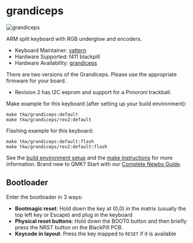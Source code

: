# grandiceps

![grandiceps](https://i.imgur.com/FMtsboVl.jpg)

ARM split keyboard with RGB underglow and encoders.

* Keyboard Maintainer: [vattern](https://github.com/vattern)
* Hardware Supported: f411 blackpill
* Hardware Availability: [grandiceps](https://github.com/vattern/grandiceps)

There are two versions of the Grandiceps. Please use the appropriate firmware for your board.

* Revision 2 has I2C eeprom and support for a Pimoroni trackball.

Make example for this keyboard (after setting up your build environment):

    make tkw/grandiceps:default
    make tkw/grandiceps/rev2:default

Flashing example for this keyboard:

    make tkw/grandiceps:default:flash
    make tkw/grandiceps/rev2:default:flash

See the [build environment setup](https://docs.qmk.fm/#/getting_started_build_tools) and the [make instructions](https://docs.qmk.fm/#/getting_started_make_guide) for more information. Brand new to QMK? Start with our [Complete Newbs Guide](https://docs.qmk.fm/#/newbs).

## Bootloader

Enter the bootloader in 3 ways:

* **Bootmagic reset**: Hold down the key at (0,0) in the matrix (usually the top left key or Escape) and plug in the keyboard
* **Physical reset buttons**: Hold down the BOOT0 button and then briefly press the NRST button on the BlackPill PCB.
* **Keycode in layout**: Press the key mapped to `RESET` if it is available
